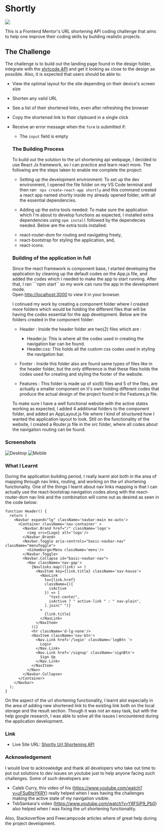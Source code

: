 # Shortly

<img src="../../url-shortening-api-master/shortly/src/images/footer-logo .svg"/>

This is a Frontend Mentor's URL shortening API coding challenge that aims to help one improve their coding skills by building realistic projects.

## The Challenge
 
 The challenge is to build out the landing page found in the design folder, integrate with the [shrtcode API](https://app.shrtco.de/) and get it looking as close to the design as possible.
 Also, it is expected that users should be able to:

- View the optimal layout for the site depending on their device's screen size
- Shorten any valid URL
- See a list of their shortened links, even after refreshing the browser
- Copy the shortened link to their clipboard in a single click
- Receive an error message when the `form` is submitted if:
    - The `input` field is empty


  ### The Building Process
  To build out the solution to the url shortening api webpage, I decided to use React Js framework, so I can practice and learn react more.
  The following are the steps taken to enable me complete the project:
  
  - Setting up the development environment: To set up the dev environment, I opened the file folder on my VS Code terminal and then ran ``` npx create-react-app shortly``` and this command created a react app named shortly inside my already opened folder, with all the essential dependencies.

  - Adding up the extra tools needed: To make sure the application which I'm about to develop functions as expected, I installed extra dependencies using ```npm install``` followed by the dependecies needed. Below are the extra tools installed:

  * react-router-dom for routing and navigating freely,
  * react-bootstrap for styling the application, and,
  * react-icons.

  ### Building of the application in full
  Since the react framework is component base, I started developing the application by cleaning up the default codes on the App.js file, and added the codes which I needed to make the app to start running. After that, I ran ```npm start`` so my work can runs the app in the development mode.\
  Open [http://localhost:3000](http://localhost:3000) to view it in your browser.

  I cotinued my work by creating a component folder where I created more folders which would be holding the different files that will be having the codes essential for the app development.
  Below are the folders created in the component folder:

  - Header : Inside the header folder are two(2) files which are :
    - Header.js: This is where all the codes used in creating the navigation bar can be found.
    - Header.css: This holds all the custom css codes used in styling the navigation bar.

  - Footer : Inside this folder also are found same types of files like in the header folder, but the only difference is that these files holds the codes used for creating and styling the footer of the website.

  - Features : This folder is made up of six(6) files and 5 of the files, are actually a smaller component on it's own holding different codes that produce the actual design of the project found in the Features.js file.

  To make sure I have a well functional website with the active states working as expected, I added 4 additional folders to the component folder, and added an AppLayout.js file where I kind of structured how I wanted the application layout to look.
  Still on the functionality of the website, I created a Router.js file in the src folder, where all codes about the navigation routing can be found.

### Screenshots

![Desktop](../../url-shortening-api-master/shortly/src/images/Desktop-view.png)
![Mobile](../../url-shortening-api-master/shortly/src/images/Mobile-view.png)

  ### What I Learnt
  During the application building period, I really learnt alot both in the area of mapping through nav links, routing, and working on the url shortening functionality.
  One of the things I learnt about nav links mapping is that I can actually use the react-bootstrap navigation codes along with the react-router-dom nav link and the combination will come out as desired as seen in the code below:

  ```
  function Header() {
    return (
      <Navbar expand="lg" className='navbar-main mx-auto'>
        <Container className='nav-container' >
          <Navbar.Brand href="/" className='logo'>
            <img src={Logo} alt='logo'/>
          </Navbar.Brand>
          <Navbar.Toggle aria-controls="basic-navbar-nav" className="menuToggle">
            <GiHamburgerMenu className='menu'/>
          </Navbar.Toggle>
          <Navbar.Collapse id="basic-navbar-nav">
            <Nav className='nav-gap'>
              {Navlinks.map((link) => (
                <NavItem key={link.title} className='nav-house'>
                  <NavLink
                    to={link.href}
                    className={({
                      isActive 
                    }) => [
                      "text-center",
                      isActive ? " active-link " : " nav-plain",
                    ].join(" ")}
                  >
                    {link.title}
                  </NavLink>
                </NavItem>
              ))}
              <hr className='d-lg-none'/>
              <NavItem className='nav-btn'>
                <Nav.Link href='/login' className='logBtn '>
                  Login
                </Nav.Link>
                <Nav.Link href='/signup' className='signBtn'>
                  Sign Up
                </Nav.Link>
              </NavItem>
            </Nav>
          </Navbar.Collapse>
        </Container>
      </Navbar>
    );
  }
```
On the aspect of the url shortening functionality, I learnt alot especially in the area of adding new shortened link to the existing link both on the local storage and the result section. Though it was not an easy task, but with the help google research, I was able to solve all the issues I encountered during the application development.

### Link

- Live Site URL: [Shortly Url Shortening API](https://shortly-url-shortening-api-psi.vercel.app/)

### Acknowledgement

I would love to acknowledge and thank all developers who take out time to put out solutions to dev issues on youtube just to help anyone facing such challenges. Some of such developers are:
- Caleb Curry, this video of his (https://www.youtube.com/watch?v=uFSu6tgYKRY) really helped when I was having the challenges making the active state of my navigation visible.
- TsbSankara's video (https://www.youtube.com/watch?v=Y8FSiP9_Pb0) also helped when I was fixing the url shortening functionality.

Also, Stackoverflow and Freecampcode articles where of great help during the project development.


  


